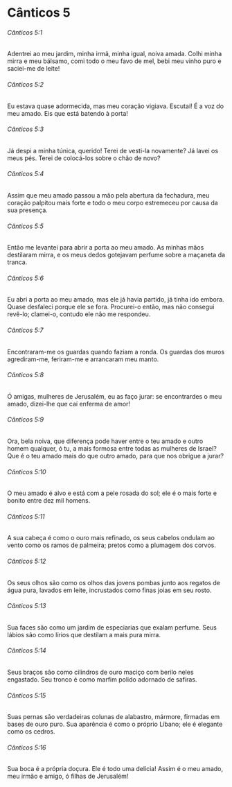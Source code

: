 # Cânticos 5

###### Cânticos 5:1

Adentrei ao meu jardim, minha irmã, minha igual, noiva amada. Colhi minha mirra e meu bálsamo, comi todo o meu favo de mel, bebi meu vinho puro e saciei-me de leite!

###### Cânticos 5:2

Eu estava quase adormecida, mas meu coração vigiava. Escutai! É a voz do meu amado. Eis que está batendo à porta!

###### Cânticos 5:3

Já despi a minha túnica, querido! Terei de vesti-la novamente? Já lavei os meus pés. Terei de colocá-los sobre o chão de novo?

###### Cânticos 5:4

Assim que meu amado passou a mão pela abertura da fechadura, meu coração palpitou mais forte e todo o meu corpo estremeceu por causa da sua presença.

###### Cânticos 5:5

Então me levantei para abrir a porta ao meu amado. As minhas mãos destilaram mirra, e os meus dedos gotejavam perfume sobre a maçaneta da tranca.

###### Cânticos 5:6

Eu abri a porta ao meu amado, mas ele já havia partido, já tinha ido embora. Quase desfaleci porque ele se fora. Procurei-o então, mas não consegui revê-lo; clamei-o, contudo ele não me respondeu.

###### Cânticos 5:7

Encontraram-me os guardas quando faziam a ronda. Os guardas dos muros agrediram-me, feriram-me e arrancaram meu manto.

###### Cânticos 5:8

Ó amigas, mulheres de Jerusalém, eu as faço jurar: se encontrardes o meu amado, dizei-lhe que caí enferma de amor!

###### Cânticos 5:9

Ora, bela noiva, que diferença pode haver entre o teu amado e outro homem qualquer, ó tu, a mais formosa entre todas as mulheres de Israel? Que é o teu amado mais do que outro amado, para que nos obrigue a jurar?

###### Cânticos 5:10

O meu amado é alvo e está com a pele rosada do sol; ele é o mais forte e bonito entre dez mil homens.

###### Cânticos 5:11

A sua cabeça é como o ouro mais refinado, os seus cabelos ondulam ao vento como os ramos de palmeira; pretos como a plumagem dos corvos.

###### Cânticos 5:12

Os seus olhos são como os olhos das jovens pombas junto aos regatos de água pura, lavados em leite, incrustados como finas joias em seu rosto.

###### Cânticos 5:13

Sua faces são como um jardim de especiarias que exalam perfume. Seus lábios são como lírios que destilam a mais pura mirra.

###### Cânticos 5:14

Seus braços são como cilindros de ouro maciço com berilo neles engastado. Seu tronco é como marfim polido adornado de safiras.

###### Cânticos 5:15

Suas pernas são verdadeiras colunas de alabastro, mármore, firmadas em bases de ouro puro. Sua aparência é como o próprio Líbano; ele é elegante como os cedros.

###### Cânticos 5:16

Sua boca é a própria doçura. Ele é todo uma delícia! Assim é o meu amado, meu irmão e amigo, ó filhas de Jerusalém!

